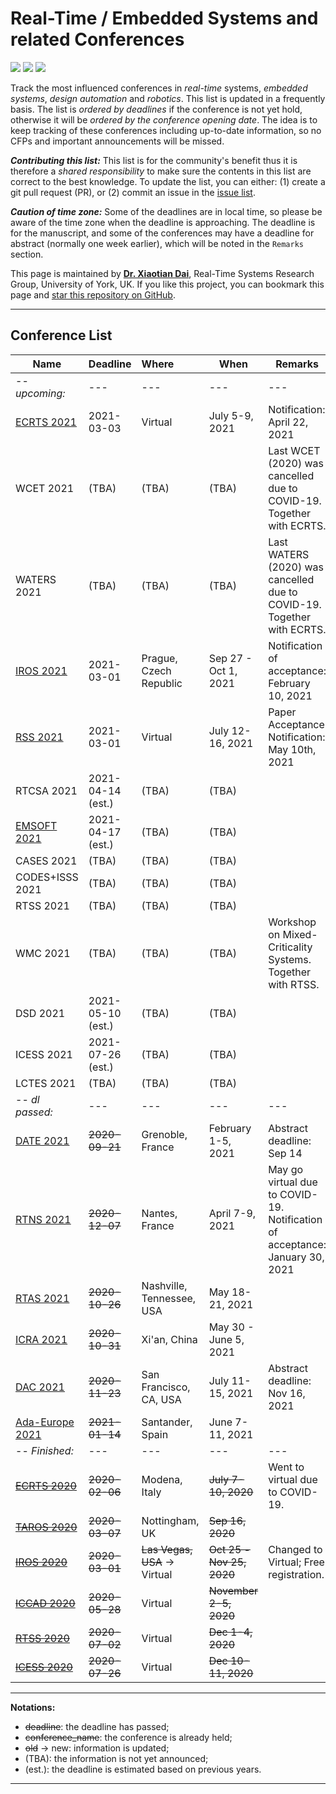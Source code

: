 # Real-Time / Embedded Systems and related Conferences

![](https://badgen.net/github/stars/automaticdai/realtime-embedded-conferences)  ![](https://badgen.net/github/issues/automaticdai/realtime-embedded-conferences)  ![](https://badgen.net/github/contributors/automaticdai/realtime-embedded-conferences)

Track the most influenced conferences in _real-time_ systems, _embedded systems_, _design automation_ and _robotics_. This list is updated in a frequently basis. The list is _ordered by deadlines_ if the conference is not yet hold, otherwise it will be _ordered by the conference opening date_. The idea is to keep tracking of these conferences including up-to-date information, so no CFPs and important announcements will be missed.

***Contributing this list:*** This list is for the community's benefit thus it is therefore a _shared responsibility_ to make sure the contents in this list are correct to the best knowledge. To update the list, you can either: (1) create a git pull request (PR), or (2) commit an issue in the [issue list](https://github.com/automaticdai/realtime-embedded-conferences/issues).

***Caution of time zone:*** Some of the deadlines are in local time, so please be aware of the time zone when the deadline is approaching. The deadline is for the manuscript, and some of the conferences may have a deadline for abstract (normally one week earlier), which will be noted in the `Remarks` section.

This page is maintained by **[Dr. Xiaotian Dai](http://www.xiaotiandai.com)**, Real-Time Systems Research Group, University of York, UK. If you like this project, you can bookmark this page and [star this repository on GitHub](https://github.com/automaticdai/realtime-embedded-conferences).

---

## Conference List

| Name                                                         | Deadline          | Where                        | When                      | Remarks                                                      |
| ------------------------------------------------------------ | ----------------- | :--------------------------- | ------------------------- | ------------------------------------------------------------ |
| -- *upcoming:*                                               | ---               | ---                          | ---                       | ---                                                          |
| [ECRTS 2021](https://www.ecrts.org/)                         | 2021-03-03        | Virtual                      | July 5-9, 2021            | Notification: April 22, 2021                                 |
| WCET 2021                                                    | (TBA)             | (TBA)                        | (TBA)                     | Last WCET (2020) was cancelled due to COVID-19. Together with ECRTS. |
| WATERS 2021                                                  | (TBA)             | (TBA)                        | (TBA)                     | Last WATERS (2020) was cancelled due to COVID-19. Together with ECRTS. |
| [IROS 2021](http://www.iros2021.org/)                        | 2021-03-01        | Prague, Czech Republic       | Sep 27 - Oct 1, 2021      | Notification of acceptance: February 10, 2021                |
| [RSS 2021](https://roboticsconference.org/)                  | 2021-03-01        | Virtual                      | July 12-16, 2021          | Paper Acceptance Notification: May 10th, 2021                |
| RTCSA 2021                                                   | 2021-04-14 (est.) | (TBA)                        | (TBA)                     |                                                              |
| [EMSOFT 2021](https://esweek.org/emsoft/)                    | 2021-04-17 (est.) | (TBA)                        | (TBA)                     |                                                              |
| CASES 2021                                                   | (TBA)             | (TBA)                        | (TBA)                     |                                                              |
| CODES+ISSS 2021                                              | (TBA)             | (TBA)                        | (TBA)                     |                                                              |
| RTSS 2021                                                    | (TBA)             | (TBA)                        | (TBA)                     |                                                              |
| WMC 2021                                                     | (TBA)             | (TBA)                        | (TBA)                     | Workshop on Mixed-Criticality Systems. Together with RTSS.   |
| DSD 2021                                                     | 2021-05-10 (est.) | (TBA)                        | (TBA)                     |                                                              |
| ICESS 2021                                                   | 2021-07-26 (est.) | (TBA)                        | (TBA)                     |                                                              |
| LCTES 2021                                                   | (TBA)             | (TBA)                        | (TBA)                     |                                                              |
| -- *dl passed:*                                              | ---               | ---                          | ---                       | ---                                                          |
| [DATE 2021](https://www.date-conference.com/)                | ~~2020-09-21~~    | Grenoble, France             | February 1-5, 2021        | Abstract deadline: Sep 14                                    |
| [RTNS 2021](https://rtns2021.univ-nantes.fr/)                | ~~2020-12-07~~    | Nantes, France               | April 7-9, 2021           | May go virtual due to COVID-19.<br />Notification of acceptance: January 30, 2021 |
| [RTAS 2021](http://2021.rtas.org/)                           | ~~2020-10-26~~    | Nashville, Tennessee, USA    | May 18-21, 2021           |                                                              |
| [ICRA 2021](http://www.icra2021.org/)                        | ~~2020-10-31~~    | Xi'an, China                 | May 30 - June 5, 2021     |                                                              |
| [DAC 2021](https://dac.com/call-for-contributions)           | ~~2020-11-23~~    | San Francisco, CA, USA       | July 11-15, 2021          | Abstract deadline: Nov 16, 2021                              |
| [Ada-Europe 2021](https://www.istr.unican.es/ae2021/)        | ~~2021-01-14~~    | Santander, Spain             | June 7-11, 2021           |                                                              |
| -- *Finished:*                                               | ---               | ---                          | ---                       | ---                                                          |
| ~~[ECRTS 2020](https://www.ecrts.org/)~~                     | ~~2020-02-06~~    | Modena, Italy                | ~~July 7-10, 2020~~       | Went to virtual due to COVID-19.                             |
| ~~[TAROS 2020](https://www.nottingham.ac.uk/conference/fac-eng/taros/index.aspx)~~ | ~~2020-03-07~~    | Nottingham, UK               | ~~Sep 16, 2020~~          |                                                              |
| ~~[IROS 2020](https://www.iros2020.org/index.html)~~         | ~~2020-03-01~~    | ~~Las Vegas, USA~~ → Virtual | ~~Oct 25 - Nov 25, 2020~~ | Changed to Virtual; Free registration.                       |
| ~~[ICCAD 2020](https://iccad.com/)~~                         | ~~2020-05-28~~    | Virtual                      | ~~November 2-5, 2020~~    |                                                              |
| ~~[RTSS 2020](http://2020.rtss.org/)~~                       | ~~2020-07-02~~    | Virtual                      | ~~Dec 1-4, 2020~~         |                                                              |
| ~~[ICESS 2020](http://icess.net/)~~                          | ~~2020-07-26~~    | Virtual                      | ~~Dec 10-11, 2020~~       |                                                              |

---

**Notations:**

-   ~~deadline~~: the deadline has passed;
-   ~~conference_name~~: the conference is already held; 
-   ~~old~~ → new: information is updated;
-   (TBA): the information is not yet announced;
-   (est.): the deadline is estimated based on previous years.

---


